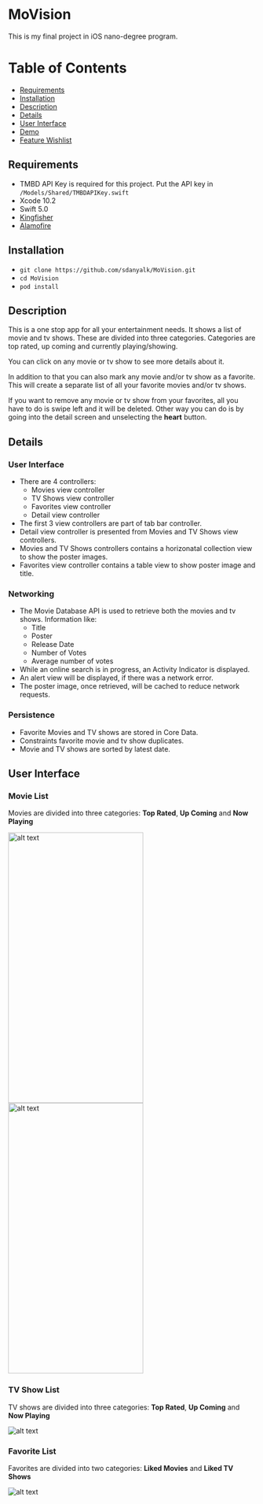 # MoVision
This is my final project in iOS nano-degree program.

# Table of Contents
* [Requirements](#req)<br />
* [Installation](#install)<br />
* [Description](#description)<br />
* [Details](#details)<br />
* [User Interface](#ui)<br />
* [Demo](#demo)<br />
* [Feature Wishlist](#features)

<a name="req">

## Requirements

* TMBD API Key is required for this project. Put the API key in `/Models/Shared/TMBDAPIKey.swift`
* Xcode 10.2
* Swift 5.0
* [Kingfisher](https://github.com/onevcat/Kingfisher)
* [Alamofire](https://github.com/Alamofire/Alamofire)

<a name="install">

## Installation

* `git clone https://github.com/sdanyalk/MoVision.git`
* `cd MoVision`
* `pod install`

<a name="description">

## Description

This is a one stop app for all your entertainment needs. It shows a list of movie and tv shows. These are divided into three categories. Categories are top rated, up coming and currently playing/showing.

You can click on any movie or tv show to see more details about it.

In addition to that you can also mark any movie and/or tv show as a favorite. This will create a separate list of all your favorite movies and/or tv shows.

If you want to remove any movie or tv show from your favorites, all you have to do is swipe left and it will be deleted. Other way you can do is by going into the detail screen and unselecting the **heart** button.

<a name="details">

## Details

### User Interface

* There are 4 controllers:
  - Movies view controller
  - TV Shows view controller
  - Favorites view controller
  - Detail view controller
* The first 3 view controllers are part of tab bar controller.
* Detail view controller is presented from Movies and TV Shows view controllers.
* Movies and TV Shows controllers contains a horizonatal collection view to show the poster images.
* Favorites view controller contains a table view to show poster image and title.

### Networking

* The Movie Database API is used to retrieve both the movies and tv shows. Information like:
  - Title
  - Poster
  - Release Date
  - Number of Votes
  - Average number of votes
* While an online search is in progress, an Activity Indicator is displayed.
* An alert view will be displayed, if there was a network error.
* The poster image, once retrieved, will be cached to reduce network requests.

### Persistence

* Favorite Movies and TV shows are stored in Core Data.
* Constraints favorite movie and tv show duplicates.
* Movie and TV shows are sorted by latest date.

<a name="ui">

## User Interface

### Movie List

Movies are divided into three categories: **Top Rated**, **Up Coming** and **Now Playing**

<img src="Screenshots/MoviesTab.png" alt="alt text" width="275" height="550">
<img src="Screenshots/MovieDetail.png" alt="alt text" width="275" height="550">

### TV Show List

TV shows are divided into three categories: **Top Rated**, **Up Coming** and **Now Playing**

![alt text](Screenshots/TVShowsTab.png "TV Shows Tab Title")


### Favorite List

Favorites are divided into two categories: **Liked Movies** and **Liked TV Shows**

![alt text](Screenshots/FavoritesTab.png "Favorites Tab Title")

